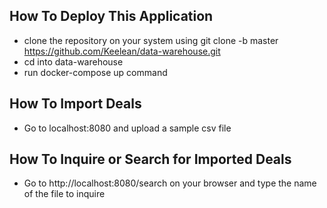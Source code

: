 How To Deploy This Application
---
* clone the repository on your system using git clone -b master https://github.com/Keelean/data-warehouse.git
* cd into data-warehouse
* run docker-compose up command

How To Import Deals
---
* Go to localhost:8080 and upload a sample csv file

How To Inquire or Search for Imported Deals
---
* Go to http://localhost:8080/search on your browser and type the name of the file to inquire